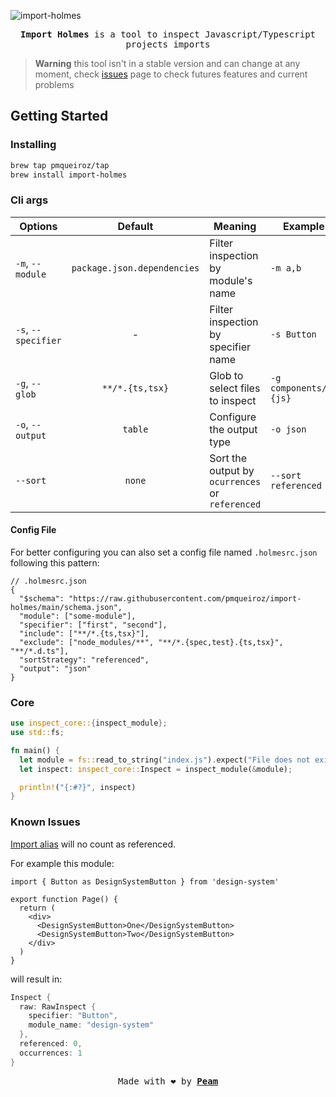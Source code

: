 [peam-url]: https://pmqueiroz.com
[src-url]: https://swc.rs/
[issues-url]: https://github.com/pmqueiroz/import-holmes/issues

![import-holmes](./.github/brand.png)

<div align="center">

<samp> **Import Holmes** is a tool to inspect Javascript/Typescript projects imports</samp> 

</div>

> **Warning** this tool isn't in a stable version and can change
at any moment, check [issues][issues-url] page to check futures features and current problems

## Getting Started

### Installing

```sh
brew tap pmqueiroz/tap
brew install import-holmes
```

### Cli args

| Options | Default | Meaning | Example |
|---------|:-------:|---------|--|
| `-m`, `--module` | `package.json.dependencies`| Filter inspection by module's name | `-m a,b` |
| `-s`, `--specifier` | - | Filter inspection by specifier name | `-s Button` |
| `-g`, `--glob` | `**/*.{ts,tsx}` | Glob to select files to inspect | `-g components/*.{js}` |
| `-o`, `--output` | `table` | Configure the output type | `-o json` |
| `--sort` | `none` | Sort the output by `ocurrences` or `referenced` | `--sort referenced` |

#### Config File

For better configuring you can also set a config file named `.holmesrc.json` following this pattern:

```jsonc
// .holmesrc.json
{
  "$schema": "https://raw.githubusercontent.com/pmqueiroz/import-holmes/main/schema.json",
  "module": ["some-module"],
  "specifier": ["first", "second"],
  "include": ["**/*.{ts,tsx}"],
  "exclude": ["node_modules/**", "**/*.{spec,test}.{ts,tsx}", "**/*.d.ts"],
  "sortStrategy": "referenced",
  "output": "json"
}
```

### Core

```rs
use inspect_core::{inspect_module};
use std::fs;

fn main() {
  let module = fs::read_to_string("index.js").expect("File does not exits");
  let inspect: inspect_core::Inspect = inspect_module(&module);

  println!("{:#?}", inspect)
}

```

### Known Issues

[Import alias](https://developer.mozilla.org/en-US/docs/Web/JavaScript/Reference/Statements/import#aliasn) will no count as referenced.

For example this module:

```tsx
import { Button as DesignSystemButton } from 'design-system'

export function Page() {
  return (
    <div>
      <DesignSystemButton>One</DesignSystemButton>
      <DesignSystemButton>Two</DesignSystemButton>
    </div>
  )
}
```
will result in:

```rs
Inspect {
  raw: RawInspect {
    specifier: "Button",
    module_name: "design-system"
  },
  referenced: 0,
  occurrences: 1
}
```

<div align="center">

<samp>Made with :heart: by [**Peam**][peam-url]</samp> 

</div>
